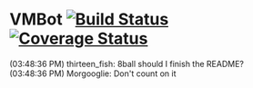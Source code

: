 # VMBot [![Build Status](https://travis-ci.org/XVMX/vmbot.svg?branch=master)](https://travis-ci.org/XVMX/vmbot) [![Coverage Status](https://coveralls.io/repos/github/XVMX/vmbot/badge.svg?branch=master)](https://coveralls.io/github/XVMX/vmbot?branch=master)
(03:48:36 PM) thirteen_fish: 8ball should I finish the README?  
(03:48:36 PM) Morgooglie: Don't count on it
